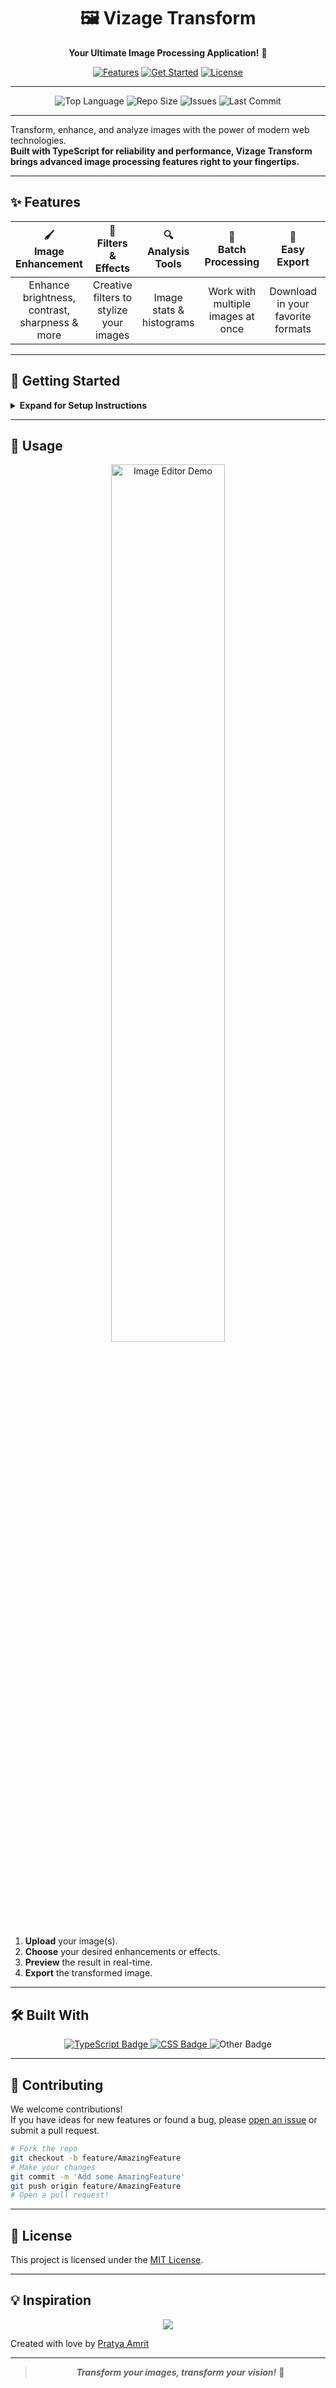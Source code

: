 <!-- Banner Image -->
<p align="center">
 
</p>

<h1 align="center">🖼️ Vizage Transform</h1>
<p align="center">
  <b>Your Ultimate Image Processing Application!</b> 🚀
</p>
<p align="center">
  <a href="#features"><img src="https://img.shields.io/badge/Features-Explained-blueviolet?style=for-the-badge" alt="Features"></a>
  <a href="#getting-started"><img src="https://img.shields.io/badge/Get%20Started-Now-brightgreen?style=for-the-badge" alt="Get Started"></a>
  <a href="LICENSE"><img src="https://img.shields.io/badge/License-MIT-orange?style=for-the-badge" alt="License"></a>
</p>

---

<p align="center">
  <img src="https://img.shields.io/github/languages/top/Pratya-Amrit1/vizage-transform?style=flat-square" alt="Top Language">
  <img src="https://img.shields.io/github/repo-size/Pratya-Amrit1/vizage-transform?style=flat-square" alt="Repo Size">
  <img src="https://img.shields.io/github/issues/Pratya-Amrit1/vizage-transform?style=flat-square" alt="Issues">
  <img src="https://img.shields.io/github/last-commit/Pratya-Amrit1/vizage-transform?style=flat-square" alt="Last Commit">
</p>

---

Transform, enhance, and analyze images with the power of modern web technologies.  
**Built with TypeScript for reliability and performance, Vizage Transform brings advanced image processing features right to your fingertips.**

---

## ✨ Features

<div align="center">

| 🖌️ <br> Image Enhancement | 🎨 <br> Filters & Effects | 🔍 <br> Analysis Tools | 🔄 <br> Batch Processing | 💾 <br> Easy Export | ⚡ <br> Fast & Lightweight |
| :--: | :--: | :--: | :--: | :--: | :--: |
| Enhance brightness, contrast, sharpness & more | Creative filters to stylize your images | Image stats & histograms | Work with multiple images at once | Download in your favorite formats | Powered by TypeScript for speed! |

</div>

---

## 🚀 Getting Started

<details>
<summary><b>Expand for Setup Instructions</b></summary>

### 1. Clone the Repository

```bash
git clone https://github.com/Pratya-Amrit1/vizage-transform.git
cd vizage-transform
```

### 2. Install Dependencies

```bash
npm install
```

### 3. Start the Application

```bash
npm run start
```

Visit [http://localhost:3000](http://localhost:3000) in your browser to get started!

</details>

---

## 📸 Usage

<p align="center">
  <img src="https://user-images.githubusercontent.com/1004211590/29241901-image-editor-demo.gif" alt="Image Editor Demo" width="60%" />
</p>

1. **Upload** your image(s).
2. **Choose** your desired enhancements or effects.
3. **Preview** the result in real-time.
4. **Export** the transformed image.

---

## 🛠️ Built With

<div align="center">

<a href="https://www.typescriptlang.org/">
  <img src="https://img.shields.io/badge/TypeScript-3178C6?style=for-the-badge&logo=typescript&logoColor=white" alt="TypeScript Badge">
</a>
<a href="https://developer.mozilla.org/docs/Web/CSS">
  <img src="https://img.shields.io/badge/CSS-1572B6?style=for-the-badge&logo=css3&logoColor=white" alt="CSS Badge">
</a>
<img src="https://img.shields.io/badge/Other-Gray?style=for-the-badge" alt="Other Badge">

</div>

---

## 🤝 Contributing

We welcome contributions!  
If you have ideas for new features or found a bug, please [open an issue](https://github.com/Pratya-Amrit1/vizage-transform/issues) or submit a pull request.

```bash
# Fork the repo
git checkout -b feature/AmazingFeature
# Make your changes
git commit -m 'Add some AmazingFeature'
git push origin feature/AmazingFeature
# Open a pull request!
```

---

## 📄 License

This project is licensed under the [MIT License](LICENSE).

---

## 💡 Inspiration

<p align="center">
  <img src="https://img.shields.io/badge/Made%20with-❤️-ff69b4?style=for-the-badge">
</p>

Created with love by [Pratya Amrit](https://github.com/Pratya-Amrit1)

---

<blockquote align="center">
  <b><i>Transform your images, transform your vision!</i></b> 🌟
</blockquote>
